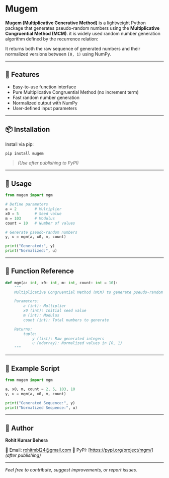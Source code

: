 # Mugem

**Mugem (Multiplicative Generative Method)** is a lightweight Python package that generates pseudo-random numbers using the **Multiplicative Congruential Method (MCM)**. it is widely used random number generation algorithm defined by the recurrence relation:

It returns both the raw sequence of generated numbers and their normalized versions between `[0, 1)` using NumPy.

---

## 🔧 Features

- Easy-to-use function interface  
- Pure Multiplicative Congruential Method (no increment term)  
- Fast random number generation  
- Normalized output with NumPy  
- User-defined input parameters  

---


## 📦 Installation

Install via pip:

```bash
pip install mugem
```

> *(Use after publishing to PyPI)*

---

## 🚀 Usage

```python
from mugem import mgm

# Define parameters
a = 2        # Multiplier
x0 = 5       # Seed value
m = 103      # Modulus
count = 10   # Number of values

# Generate pseudo-random numbers
y, u = mgm(a, x0, m, count)

print("Generated:", y)
print("Normalized:", u)
```

---

## 📄 Function Reference

```python
def mgm(a: int, x0: int, m: int, count: int = 10):
    """
    Multiplicative Congruential Method (MCM) to generate pseudo-random numbers.

    Parameters:
        a (int): Multiplier
        x0 (int): Initial seed value
        m (int): Modulus
        count (int): Total numbers to generate

    Returns:
        tuple:
            y (list): Raw generated integers
            u (ndarray): Normalized values in [0, 1)
    """
```

---

## 🧪 Example Script

```python
from mugem import mgm

a, x0, m, count = 2, 5, 103, 10
y, u = mgm(a, x0, m, count)

print("Generated Sequence:", y)
print("Normalized Sequence:", u)
```

---

## 👤 Author

**Rohit Kumar Behera**

📧 Email: rohitmbl24@gmail.com 
🔗 PyPI: [https://pypi.org/project/mgm/] *(after publishing)*

---

*Feel free to contribute, suggest improvements, or report issues.*
